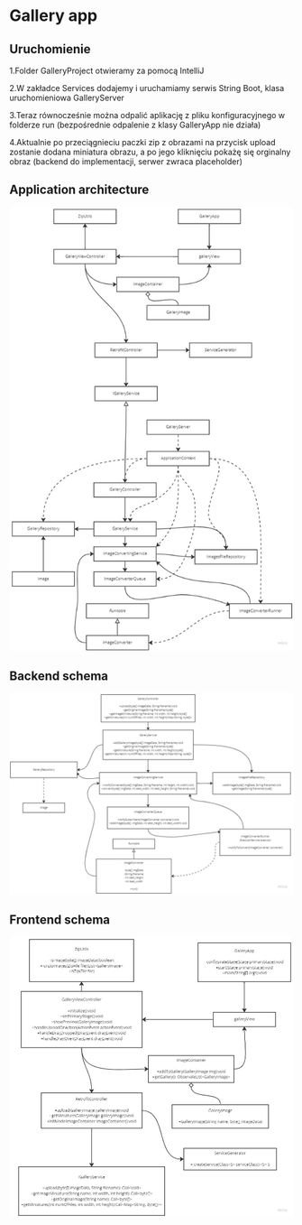 # Gallery app #
## Uruchomienie ##
1.Folder GalleryProject otwieramy za pomocą IntelliJ

2.W zakładce Services dodajemy i uruchamiamy serwis String Boot, klasa uruchomieniowa GalleryServer

3.Teraz równocześnie można odpalić aplikację z pliku konfiguracyjnego w folderze run (bezpośrednie odpalenie z klasy GalleryApp nie działa)

4.Aktualnie po przeciągnieciu paczki zip z obrazami na przycisk upload zostanie dodana miniatura obrazu, a po jego kliknięciu pokażę się orginalny obraz (backend do implementacji, serwer zwraca placeholder)


## Application architecture ##
![Screenshot](Schema/ArchitectureSchema.jpg)
## Backend schema ##
![Screenshot](Schema/BackendSchema.jpg)
## Frontend schema ##
![Screenshot](Schema/FrontendSchema.jpg)